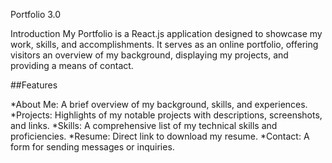 Portfolio 3.0

Introduction
My Portfolio is a React.js application designed to showcase my work, skills, and accomplishments. It serves as an online portfolio, offering visitors an overview of my background, displaying my projects, and providing a means of contact.

##Features

*About Me: A brief overview of my background, skills, and experiences.
*Projects: Highlights of my notable projects with descriptions, screenshots, and links.
*Skills: A comprehensive list of my technical skills and proficiencies.
*Resume: Direct link to download my resume.
*Contact: A form for sending messages or inquiries.
